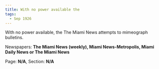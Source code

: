 ```yaml
---  
title: With no power available the  
tags:  
  - Sep 1926  
---  
```

  
With no power available, the The Miami News attempts to mimeograph bulletins.  
  
Newspapers: **The Miami News (weekly), Miami News-Metropolis, Miami Daily News or The Miami News**  
  
Page: **N/A**, Section: **N/A** 
